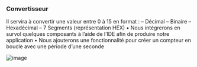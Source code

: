 ### Convertisseur 

Il servira à convertir une valeur entre 0 à 15 en
format :
– Décimal
– Binaire
– Hexadécimal
– 7 Segments (représentation HEX)
• Nous intégrerons en survol quelques composants
à l’aide de l’IDE afin de produire notre application
• Nous ajouterons une fonctionnalité pour créer un
compteur en boucle avec une période d’une
seconde

![image](https://user-images.githubusercontent.com/57168005/212523906-61d9b4bb-0929-4a26-b882-cdfcbb3ac154.png)
